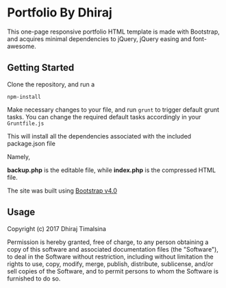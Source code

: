 # Portfolio By Dhiraj

This one-page responsive portfolio HTML template is made with Bootstrap, and acquires minimal dependencies to jQuery, jQuery easing and font-awesome. 

## Getting Started

Clone the repository, and run a 

```
npm-install
```

Make necessary changes to your file, and run `grunt` to trigger default grunt tasks. You can change the required default tasks accordingly in your `Gruntfile.js`

This will install all the dependencies associated with the included package.json file 

Namely, 

**backup.php** is the editable file, while **index.php** is the compressed HTML file.

The site was built using [Bootstrap v4.0](https://getbootstrap.com/)

## Usage

Copyright (c) 2017 Dhiraj Timalsina

Permission is hereby granted, free of charge, to any person
obtaining a copy of this software and associated documentation
files (the "Software"), to deal in the Software without
restriction, including without limitation the rights to use,
copy, modify, merge, publish, distribute, sublicense, and/or sell
copies of the Software, and to permit persons to whom the
Software is furnished to do so.
